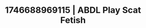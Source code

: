 ---
categories:
- BDSM whisper
- Erotic surprise
- AI-generated
- Sultry laughter
- Ethical porn
- ASMR
- Delicate restraint
- Cosplay
image: /assets/images/1746688969115.jpg
layout: post
seo:
  description: Featured content with high-quality ABDL Play, Scat Fetish. HD images
    available.
  keywords: ABDL Play, Scat Fetish
  og_image: /assets/images/1746688969115.jpg
  schema_type: VisualArtwork
tags:
- '#1746688969115'
- Scat Fetish
- ABDL Play
title: 1746688969115 | ABDL Play Scat Fetish
---